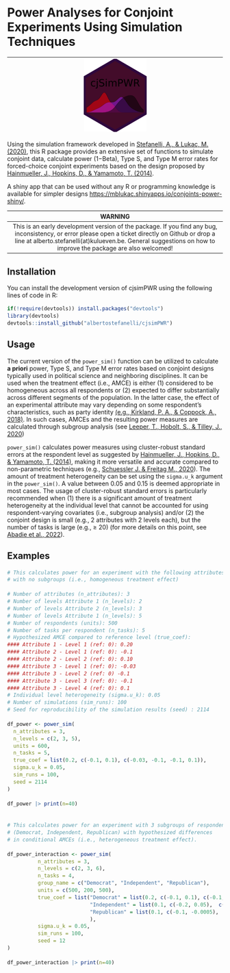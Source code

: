 Power Analyses for Conjoint Experiments Using Simulation Techniques
================

| <img width="30%" src="img/cjSimPWR_hex.png"> |
|:--------------------------------------------:|

Using the simulation framework developed in [Stefanelli, A., & Lukac, M.
(2020)](https://osf.io/preprints/socarxiv/spkcy/), this R package
provides an extensive set of functions to simulate conjoint data,
calculate power (1−Beta), Type S, and Type M error rates for
forced-choice conjoint experiments based on the design proposed by
[Hainmueller, J., Hopkins, D., & Yamamoto, T.
(2014)](https://www.cambridge.org/core/journals/political-analysis/article/causal-inference-in-conjoint-analysis-understanding-multidimensional-choices-via-stated-preference-experiments/414DA03BAA2ACE060FFE005F53EFF8C8).

A shiny app that can be used without any R or programming knowledge is
available for simpler designs
<https://mblukac.shinyapps.io/conjoints-power-shiny/>.

|                                                                                                                             **WARNING**                                                                                                                             |
|:-------------------------------------------------------------------------------------------------------------------------------------------------------------------------------------------------------------------------------------------------------------------:|
| This is an early development version of the package. If you find any bug, inconsistency, or error please open a ticket directly on Github or drop a line at alberto.stefanelli(at)kulueven.be. General suggestions on how to improve the package are also welcomed! |

## Installation

You can install the development version of cjsimPWR using the following
lines of code in R:

``` r
if(!require(devtools)) install.packages("devtools")
library(devtools)
devtools::install_github("albertostefanelli/cjsimPWR")
```

## Usage

The current version of the `power_sim()` function can be utilized to
calculate **a priori** power, Type S, and Type M error rates based on
conjoint designs typically used in political science and neighboring
disciplines. It can be used when the treatment effect (i.e., AMCE) is
either (1) considered to be homogeneous across all respondents or (2)
expected to differ substantially across different segments of the
population. In the latter case, the effect of an experimental attribute
may vary depending on some respondent’s characteristics, such as party
identity [(e.g., Kirkland, P. A., & Coppock, A.,
2018)](https://link.springer.com/article/10.1007/s11109-017-9414-8). In
such cases, AMCEs and the resulting power measures are calculated
through subgroup analysis (see [Leeper, T., Hobolt, S., & Tilley, J.,
2020](https://www.cambridge.org/core/journals/political-analysis/article/abs/measuring-subgroup-preferences-in-conjoint-experiments/4F2C21AC02753F1FFF2F5EA0F943C1B2))

`power_sim()` calculates power measures using cluster-robust standard
errors at the respondent level as suggested by [Hainmueller, J.,
Hopkins, D., & Yamamoto, T.
(2014)](https://www.cambridge.org/core/journals/political-analysis/article/causal-inference-in-conjoint-analysis-understanding-multidimensional-choices-via-stated-preference-experiments/414DA03BAA2ACE060FFE005F53EFF8C8),
making it more versatile and accurate compared to non-parametric
techniques (e.g., [Schuessler J. & Freitag M.,
2020](https://github.com/m-freitag/cjpowR)). The amount of treatment
heterogeneity can be set using the `sigma.u_k` argument in the
`power_sim()`. A value between 0.05 and 0.15 is deemed appropriate in
most cases. The usage of cluster-robust standard errors is particularly
recommended when (1) there is a significant amount of treatment
heterogeneity at the individual level that cannot be accounted for using
respondent-varying covariates (i.e., subgroup analysis) and/or (2) the
conjoint design is small (e.g., 2 attributes with 2 levels each), but
the number of tasks is large (e.g., ≥ 20) (for more details on this
point, see [Abadie et al.,
2022](https://academic.oup.com/qje/article/138/1/1/6750017)).

## Examples

``` r
# This calculates power for an experiment with the following attributes 
# with no subgroups (i.e., homogeneous treatment effect)

# Number of attributes (n_attributes): 3
# Number of levels Attribute 1 (n_levels): 2
# Number of levels Attribute 2 (n_levels): 3
# Number of levels Attribute 1 (n_levels): 5
# Number of respondents (units): 500
# Number of tasks per respondent (n_tasks): 5
# Hypothesized AMCE compared to reference level (true_coef): 
#### Attribute 1 - Level 1 (ref: 0): 0.20 
#### Attribute 2 - Level 1 (ref: 0): -0.1 
#### Attribute 2 - Level 2 (ref: 0): 0.10 
#### Attribute 3 - Level 1 (ref: 0): -0.03 
#### Attribute 3 - Level 2 (ref: 0) -0.1 
#### Attribute 3 - Level 3 (ref: 0): -0.1 
#### Attribute 3 - Level 4 (ref: 0): 0.1
# Individual level heterogeneity (sigma.u_k): 0.05 
# Number of simulations (sim_runs): 100
# Seed for reproducibility of the simulation results (seed) : 2114

df_power <- power_sim(
  n_attributes = 3,
  n_levels = c(2, 3, 5),
  units = 600,
  n_tasks = 5,
  true_coef = list(0.2, c(-0.1, 0.1), c(-0.03, -0.1, -0.1, 0.1)),
  sigma.u_k = 0.05,
  sim_runs = 100,
  seed = 2114
)

df_power |> print(n=40)


# This calculates power for an experiment with 3 subgroups of respondents 
# (Democrat, Independent, Republican) with hypothesized differences 
# in conditional AMCEs (i.e., heterogeneous treatment effect). 

df_power_interaction <- power_sim(
          n_attributes = 3,
          n_levels = c(2, 3, 6),
          n_tasks = 4,
          group_name = c("Democrat", "Independent", "Republican"),
          units = c(500, 200, 500),
          true_coef = list("Democrat" = list(0.2, c(-0.1, 0.1), c(-0.1, -0.1, -0.1, 0.1, -0.03)),
                           "Independent" = list(0.1, c(-0.2, 0.05),  c(-0.1, 0.1, 0.1, 0.3, 0.01)),
                           "Republican" = list(0.1, c(-0.1, -0.0005),  c(-0.1, 0.2, -0.1, 0.1, -0.01))
                           ),
          sigma.u_k = 0.05,
          sim_runs = 100,
          seed = 12
)

df_power_interaction |> print(n=40)
```
